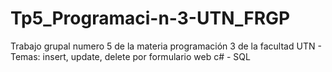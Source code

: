 # Tp5_Programaci-n-3-UTN_FRGP
Trabajo grupal numero 5 de la materia programación 3 de la facultad UTN - Temas: insert, update, delete por formulario web c# - SQL
